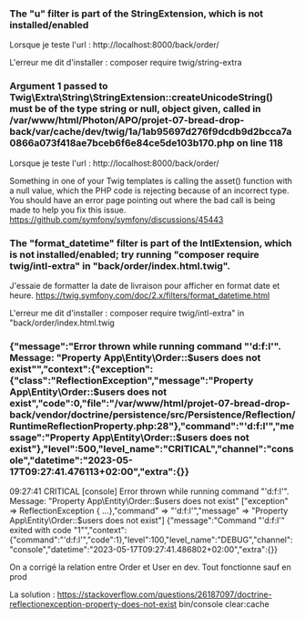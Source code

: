 ### The "u" filter is part of the StringExtension, which is not installed/enabled

Lorsque je teste l'url : http://localhost:8000/back/order/

L'erreur me dit d'installer : composer require twig/string-extra


### Argument 1 passed to Twig\Extra\String\StringExtension::createUnicodeString() must be of the type string or null, object given, called in /var/www/html/Photon/APO/projet-07-bread-drop-back/var/cache/dev/twig/1a/1ab95697d276f9dcdb9d2bcca7a0866a073f418ae7bceb6f6e84ce5de103b170.php on line 118

Lorsque je teste l'url : http://localhost:8000/back/order/

Something in one of your Twig templates is calling the asset() function with a null value, which the PHP code is rejecting because of an incorrect type. You should have an error page pointing out where the bad call is being made to help you fix this issue.
https://github.com/symfony/symfony/discussions/45443

### The "format_datetime" filter is part of the IntlExtension, which is not installed/enabled; try running "composer require twig/intl-extra" in "back/order/index.html.twig".

J'essaie de formatter la date de livraison pour afficher en format date et heure.
https://twig.symfony.com/doc/2.x/filters/format_datetime.html

L'erreur me dit d'installer : composer require twig/intl-extra" in "back/order/index.html.twig

### {"message":"Error thrown while running command "'d:f:l'". Message: "Property App\Entity\Order::$users does not exist"","context":{"exception":{"class":"ReflectionException","message":"Property App\Entity\Order::$users does not exist","code":0,"file":"/var/www/html/projet-07-bread-drop-back/vendor/doctrine/persistence/src/Persistence/Reflection/RuntimeReflectionProperty.php:28"},"command":"'d:f:l'","message":"Property App\Entity\Order::$users does not exist"},"level":500,"level_name":"CRITICAL","channel":"console","datetime":"2023-05-17T09:27:41.476113+02:00","extra":{}}
09:27:41 CRITICAL  [console] Error thrown while running command "'d:f:l'". Message: "Property App\Entity\Order::$users does not exist" ["exception" => ReflectionException { …},"command" => "'d:f:l'","message" => "Property App\Entity\Order::$users does not exist"]
{"message":"Command "'d:f:l'" exited with code "1"","context":{"command":"'d:f:l'","code":1},"level":100,"level_name":"DEBUG","channel":"console","datetime":"2023-05-17T09:27:41.486802+02:00","extra":{}}

On a corrigé la relation entre Order et User en dev. Tout fonctionne sauf en prod

La solution :
https://stackoverflow.com/questions/26187097/doctrine-reflectionexception-property-does-not-exist
bin/console clear:cache